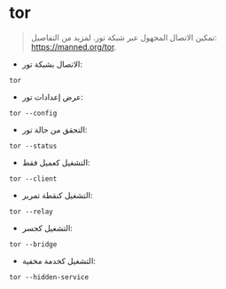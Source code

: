 # tor

> تمكين الاتصال المجهول عبر شبكة تور.
> لمزيد من التفاصيل: <https://manned.org/tor>.

- الاتصال بشبكة تور:

`tor`

- عرض إعدادات تور:

`tor --config`

- التحقق من حالة تور:

`tor --status`

- التشغيل كعميل فقط:

`tor --client`

- التشغيل كنقطة تمرير:

`tor --relay`

- التشغيل كجسر:

`tor --bridge`

- التشغيل كخدمة مخفية:

`tor --hidden-service`
